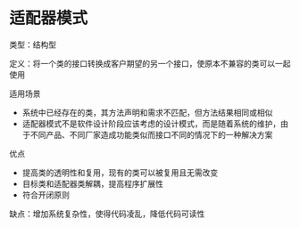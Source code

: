 # 适配器模式

类型：结构型

定义：将一个类的接口转换成客户期望的另一个接口，使原本不兼容的类可以一起使用

适用场景
- 系统中已经存在的类，其方法声明和需求不匹配，但方法结果相同或相似
- 适配器模式不是软件设计阶段应该考虑的设计模式，而是随着系统的维护，由于不同产品、不同厂家造成功能类似而接口不同的情况下的一种解决方案

优点
- 提高类的透明性和复用，现有的类可以被复用且无需改变
- 目标类和适配器类解耦，提高程序扩展性
- 符合开闭原则

缺点：增加系统复杂性，使得代码凌乱，降低代码可读性